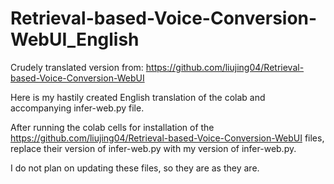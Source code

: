 # Retrieval-based-Voice-Conversion-WebUI_English
Crudely translated version from: https://github.com/liujing04/Retrieval-based-Voice-Conversion-WebUI

Here is my hastily created English translation of the colab and accompanying infer-web.py file.

After running the colab cells for installation of the https://github.com/liujing04/Retrieval-based-Voice-Conversion-WebUI files, replace their version of infer-web.py with my version of infer-web.py.

I do not plan on updating these files, so they are as they are. 
